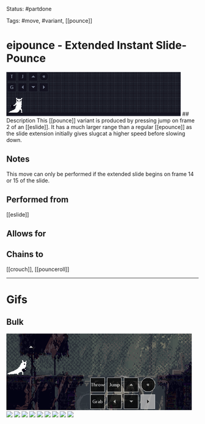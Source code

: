 Status: #partdone

Tags: #move, #variant, [[pounce]]

# eipounce - Extended Instant Slide-Pounce
<img src=https://raw.githubusercontent.com/LauraHannah44/Rain-World-Movement/main/Files/eipounce_header.gif>
## Description
This [[pounce]] variant is produced by pressing jump on frame 2 of an [[eslide]]. It has a much larger range than a regular [[epounce]] as the slide extension initially gives slugcat a higher speed before slowing down.

## Notes
This move can only be performed if the extended slide begins on frame 14 or 15 of the slide.

## Performed from
[[eslide]]

## Allows for


## Chains to
[[crouch]], [[pounceroll]]

___
# Gifs
## Bulk
<img src=https://raw.githubusercontent.com/LauraHannah44/Rain-World-Movement/main/Files/eipounce_0.gif>
<img src=https://raw.githubusercontent.com/LauraHannah44/Rain-World-Movement/main/Files/eipounce_1.gif>
<img src=https://raw.githubusercontent.com/LauraHannah44/Rain-World-Movement/main/Files/eipounce_2.gif>
<img src=https://raw.githubusercontent.com/LauraHannah44/Rain-World-Movement/main/Files/eipounce_3.gif>
<img src=https://raw.githubusercontent.com/LauraHannah44/Rain-World-Movement/main/Files/eipounce_4.gif>
<img src=https://raw.githubusercontent.com/LauraHannah44/Rain-World-Movement/main/Files/eipounce_5.gif>
<img src=https://raw.githubusercontent.com/LauraHannah44/Rain-World-Movement/main/Files/eipounce_6.gif>
<img src=https://raw.githubusercontent.com/LauraHannah44/Rain-World-Movement/main/Files/eipounce_7.gif>
<img src=https://raw.githubusercontent.com/LauraHannah44/Rain-World-Movement/main/Files/eipounce_8.gif>
<img src=https://raw.githubusercontent.com/LauraHannah44/Rain-World-Movement/main/Files/eipounce_9.gif>